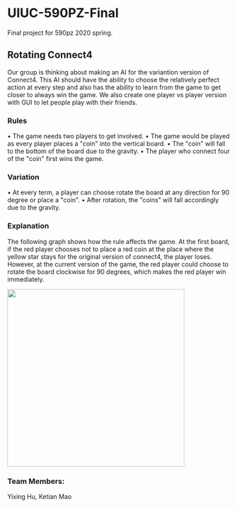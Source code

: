 # UIUC-590PZ-Final
Final project for 590pz 2020 spring.

## Rotating Connect4

Our group is thinking about making an AI for the variantion version of Connect4. This AI should have the ability to choose the relatively perfect action at every step and also has the ability to learn from the game to get closer to always win the game. We also create one player vs player version with GUI to let people play with their friends.

### Rules
• The game needs two players to get involved.
• The game would be played as every player places a "coin" into the vertical board. 
• The "coin" will fall to the bottom of the board due to the gravity.
• The player who connect four of the "coin" first wins the game.

### Variation
• At every term, a player can choose rotate the board at any direction for 90 degree or place a "coin".
• After rotation, the "coins" will fall accordingly due to the gravity.

### Explanation
The following graph shows how the rule affects the game. At the first board, if the red player chooses not to place a red coin at the place where the yellow star stays for the original version of connect4, the player loses. However, at the current version of the game, the red player could choose to rotate the board clockwise for 90 degrees, which makes the red player win immediately.

<img src="https://github.com/yixihu/2020_spring_projects/blob/master/Preview.jpeg" width="400px" />

### Team Members:
Yixing Hu, Ketian Mao
